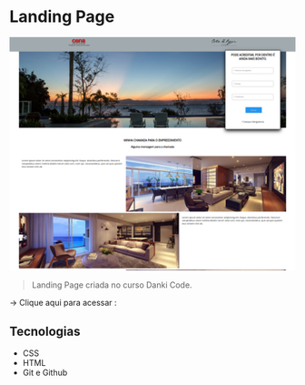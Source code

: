 # Landing Page 

![preview](./assets/preview.png)

> Landing Page criada no curso Danki Code.

→ Clique aqui para acessar : 

## Tecnologias 

- CSS
- HTML
- Git e Github
